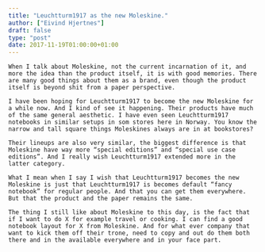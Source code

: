 ```yaml
---
title: "Leuchtturm1917 as the new Moleskine."
author: ["Eivind Hjertnes"]
draft: false
type: "post"
date: 2017-11-19T01:00:00+01:00
---
```


<div class="HTML">
  <div></div>

<p>

</div>

```text
When I talk about Moleskine, not the current incarnation of it, and more the idea than the product itself, it is with good memories. There are many good things about them as a brand, even though the product itself is beyond shit from a paper perspective.
```

<div class="HTML">
  <div></div>

</p>

</div>

<div class="HTML">
  <div></div>

<p>

</div>

```text
I have been hoping for Leuchtturm1917 to become the new Moleskine for a while now. And I kind of see it happening. Their products have much of the same general aesthetic. I have even seen Leuchtturm1917 notebooks in similar setups in som stores here in Norway. You know the narrow and tall square things Moleskines always are in at bookstores?
```

<div class="HTML">
  <div></div>

</p>

</div>

<div class="HTML">
  <div></div>

<p>

</div>

```text
Their lineups are also very similar, the biggest difference is that Moleskine have way more “special editions” and “special use case editions”. And I really wish Leuchtturm1917 extended more in the latter category.
```

<div class="HTML">
  <div></div>

</p>

</div>

<div class="HTML">
  <div></div>

<p>

</div>

```text
What I mean when I say I wish that Leuchtturm1917 becomes the new Moleskine is just that Leuchtturm1917 is becomes default “fancy notebook” for regular people. And that you can get them everywhere. But that the product and the paper remains the same.
```

<div class="HTML">
  <div></div>

</p>

</div>

<div class="HTML">
  <div></div>

<p>

</div>

```text
The thing I still like about Moleskine to this day, is the fact that if I want to do X for example travel or cooking. I can find a good notebook layout for X from Moleskine. And for what ever company that want to kick them off their trone, need to copy and out do them both there and in the available everywhere and in your face part.
```

<div class="HTML">
  <div></div>

</p>

</div>
